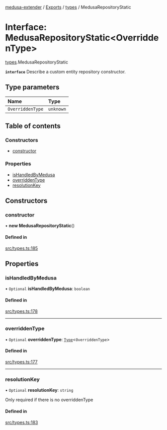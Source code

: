[medusa-extender](../README.md) / [Exports](../modules.md) / [types](../modules/types.md) / MedusaRepositoryStatic

# Interface: MedusaRepositoryStatic<OverriddenType\>

[types](../modules/types.md).MedusaRepositoryStatic

**`interface`**
Describe a custom entity repository constructor.

## Type parameters

| Name | Type |
| :------ | :------ |
| `OverriddenType` | `unknown` |

## Table of contents

### Constructors

- [constructor](types.MedusaRepositoryStatic.md#constructor)

### Properties

- [isHandledByMedusa](types.MedusaRepositoryStatic.md#ishandledbymedusa)
- [overriddenType](types.MedusaRepositoryStatic.md#overriddentype)
- [resolutionKey](types.MedusaRepositoryStatic.md#resolutionkey)

## Constructors

### constructor

• **new MedusaRepositoryStatic**()

#### Defined in

[src/types.ts:185](https://github.com/adrien2p/medusa-extender/blob/c135947/src/types.ts#L185)

## Properties

### isHandledByMedusa

• `Optional` **isHandledByMedusa**: `boolean`

#### Defined in

[src/types.ts:178](https://github.com/adrien2p/medusa-extender/blob/c135947/src/types.ts#L178)

___

### overriddenType

• `Optional` **overriddenType**: [`Type`](types.Type.md)<`OverriddenType`\>

#### Defined in

[src/types.ts:177](https://github.com/adrien2p/medusa-extender/blob/c135947/src/types.ts#L177)

___

### resolutionKey

• `Optional` **resolutionKey**: `string`

Only required if there is no overriddenType

#### Defined in

[src/types.ts:183](https://github.com/adrien2p/medusa-extender/blob/c135947/src/types.ts#L183)

